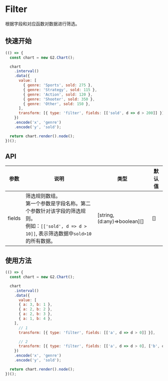# Filter

根据字段和对应函数对数据进行筛选。

## 快速开始

```js
(() => {
  const chart = new G2.Chart();

  chart
    .interval()
    .data({
      value: [
        { genre: 'Sports', sold: 275 },
        { genre: 'Strategy', sold: 115 },
        { genre: 'Action', sold: 120 },
        { genre: 'Shooter', sold: 350 },
        { genre: 'Other', sold: 150 },
      ],
      transform: [{ type: 'filter', fields: [['sold', d => d > 200]] }],
    })
    .encode('x', 'genre')
    .encode('y', 'sold');

  return chart.render().node();
})();
```


## API

| 参数 | 说明 | 类型 | 默认值 |
|---|---|---|---|
| fields | 筛选规则数组。<br>第一个参数是字段名称。第二个参数针对该字段的筛选规则。<br>例如：`[['sold', d => d > 10]]`, 表示筛选数据中`sold>10`的所有数据。 | [string, (d:any)=>boolean][] | [] |


## 使用方法

```js
(() => {
  const chart = new G2.Chart();

  chart
    .interval()
    .data({
      value: [
      { a: 3, b: 1 },
      { a: 2, b: 2 },
      { a: 2, b: 3 },
      { a: 1, b: 4 },
    ],
      // 1
      transform: [{ type: 'filter', fields: [['a', d => d > 0]] }],

      // 2
      transform: [{ type: 'filter', fields: [['a', d => d > 0], ['b', d => d < 0]] }],
    })
    .encode('x', 'genre')
    .encode('y', 'sold');

  return chart.render().node();
})();
```
